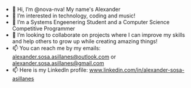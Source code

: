 - 👋 Hi, I’m @nova-nva! My name's Alexander
- 👀 I’m interested in technology, coding and music!
- 🌱 I’m a Systems Engeenering Student and a Computer Science Competitive Programmer
- 💞️ I’m looking to collaborate on projects where I can improve my skills and help others to grow up while creating amazing things!
- 📫 You can reach me by my emails: alexander.sosa.asillanes@outlook.com or alexander.sosa.asillanes@gmail.com
- 📫 Here is my LinkedIn profile: www.linkedin.com/in/alexander-sosa-asillanes

<!---
nova-nva/nova-nva is a ✨ special ✨ repository because its `README.md` (this file) appears on your GitHub profile.
You can click the Preview link to take a look at your changes.
--->
